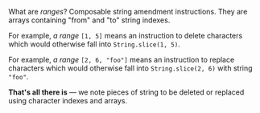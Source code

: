 What are _ranges_? Composable string amendment instructions. They are arrays containing "from" and "to" string indexes.

For example, _a range_ `[1, 5]` means an instruction to delete characters which would otherwise fall into `String.slice(1, 5)`.

For example, _a range_ `[2, 6, "foo"]` means an instruction to replace characters which would otherwise fall into `String.slice(2, 6)` with string `"foo"`.

**That's all there is** — we note pieces of string to be deleted or replaced using character indexes and arrays.
